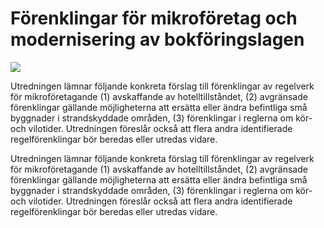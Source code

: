 # Förenklingar för mikroföretag och modernisering av bokföringslagen

![](/contentassets/2d9f33d3b74140759a6b68d5a271986a/sou202160.jpg?width=150&quality=85)

Utredningen lämnar följande konkreta förslag till förenklingar av regelverk för mikroföretagande (1) avskaffande av hotelltillståndet, (2) avgränsade förenklingar gällande möjligheterna att ersätta eller ändra befintliga små byggnader i strandskyddade områden, (3) förenklingar i reglerna om kör- och vilotider. Utredningen föreslår också att flera andra identifierade regelförenklingar bör beredas eller utredas vidare.

Utredningen lämnar följande konkreta förslag till förenklingar av regelverk för mikroföretagande (1) avskaffande av hotelltillståndet, (2) avgränsade förenklingar gällande möjligheterna att ersätta eller ändra befintliga små byggnader i strandskyddade områden, (3) förenklingar i reglerna om kör- och vilotider. Utredningen föreslår också att flera andra identifierade regelförenklingar bör beredas eller utredas vidare.
